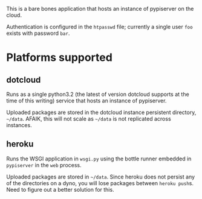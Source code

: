 This is a bare bones application that hosts an instance of pypiserver on the cloud.

Authentication is configured in the `htpasswd` file; currently a single user `foo` exists with password `bar`.

Platforms supported
===================

dotcloud
--------

Runs as a single python3.2 (the latest of version dotcloud supports at the time of this writing) service that hosts an instance of pypiserver.

Uploaded packages are stored in the dotcloud instance persistent directory, `~/data`. AFAIK, this will not scale as `~/data` is not replicated across instances.

heroku
------
Runs the WSGI application in `wsgi.py` using the bottle runner embedded in `pypiserver` in the `web` process.

Uploaded packages are stored in `~/data`. Since heroku does not persist any of the directories on a dyno, you will lose packages between `heroku push`s. Need to figure out a better solution for this.
